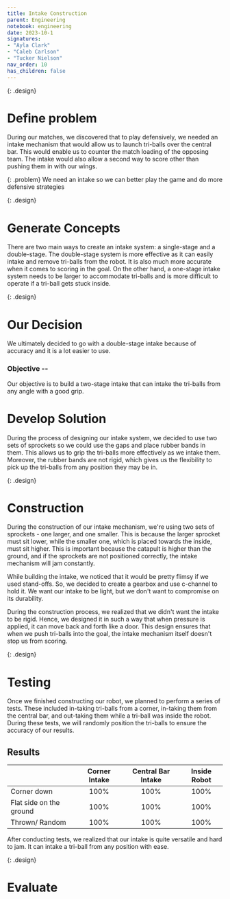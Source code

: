 ```yaml
---
title: Intake Construction
parent: Engineering
notebook: engineering
date: 2023-10-1
signatures:
- "Ayla Clark"
- "Caleb Carlson"
- "Tucker Nielson"
nav_order: 10
has_children: false
---
```


 {: .design}
# Define problem 

During our matches, we discovered that to play defensively, we needed an intake mechanism that would allow us to launch tri-balls over the central bar. This would enable us to counter the match loading of the opposing team. The intake would also allow a second way to score other than pushing them in with our wings.

 {: .problem}
We need an intake so we can better play the game and do more defensive strategies 

{: .design}
# Generate Concepts

There are two main ways to create an intake system: a single-stage and a double-stage. The double-stage system is more effective as it can easily intake and remove tri-balls from the robot. It is also much more accurate when it comes to scoring in the goal. On the other hand, a one-stage intake system needs to be larger to accommodate tri-balls and is more difficult to operate if a tri-ball gets stuck inside.

{: .design}
# Our Decision

We ultimately decided to go with a double-stage intake because of accuracy and it is a lot easier to use.

### Objective --

Our objective is to build a two-stage intake that can intake the tri-balls from any angle with a good grip.

# Develop Solution 

During the process of designing our intake system, we decided to use two sets of sprockets so we could use the gaps and place rubber bands in them. This allows us to grip the tri-balls more effectively as we intake them. Moreover, the rubber bands are not rigid, which gives us the flexibility to pick up the tri-balls from any position they may be in.

{: .design}
# Construction

During the construction of our intake mechanism, we're using two sets of sprockets - one larger, and one smaller. This is because the larger sprocket must sit lower, while the smaller one, which is placed towards the inside, must sit higher. This is important because the catapult is higher than the ground, and if the sprockets are not positioned correctly, the intake mechanism will jam constantly. 

While building the intake, we noticed that it would be pretty flimsy if we used stand-offs. So, we decided to create a gearbox and use c-channel to hold it. We want our intake to be light, but we don't want to compromise on its durability. 

During the construction process, we realized that we didn't want the intake to be rigid. Hence, we designed it in such a way that when pressure is applied, it can move back and forth like a door. This design ensures that when we push tri-balls into the goal, the intake mechanism itself doesn't stop us from scoring.

{: .design}
# Testing

Once we finished constructing our robot, we planned to perform a series of tests. These included in-taking tri-balls from a corner, in-taking them from the central bar, and out-taking them while a tri-ball was inside the robot. During these tests, we will randomly position the tri-balls to ensure the accuracy of our results.

## Results 

| | Corner Intake| Central Bar Intake | Inside Robot |
|:---|:---:|:---:|:---:|
| Corner down | 100% | 100% | 100% |
|  Flat side on the ground  | 100% | 100% | 100% |
| Thrown/ Random | 100% | 100% | 100% |

After conducting tests, we realized that our intake is quite versatile and hard to jam. It can intake a tri-ball from any position with ease. 

{: .design}
# Evaluate

